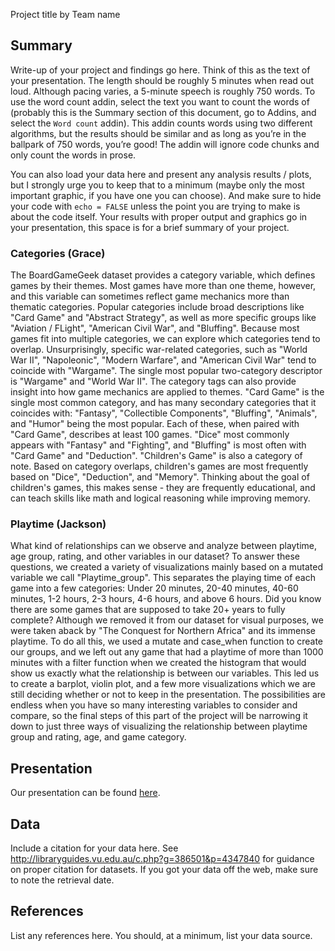 Project title
by Team name

## Summary

Write-up of your project and findings go here. Think of this as the text
of your presentation. The length should be roughly 5 minutes when read
out loud. Although pacing varies, a 5-minute speech is roughly 750
words. To use the word count addin, select the text you want to count
the words of (probably this is the Summary section of this document, go
to Addins, and select the `Word count` addin). This addin counts words
using two different algorithms, but the results should be similar and as
long as you’re in the ballpark of 750 words, you’re good! The addin will
ignore code chunks and only count the words in prose.

You can also load your data here and present any analysis results /
plots, but I strongly urge you to keep that to a minimum (maybe only the
most important graphic, if you have one you can choose). And make sure
to hide your code with `echo = FALSE` unless the point you are trying to
make is about the code itself. Your results with proper output and
graphics go in your presentation, this space is for a brief summary of
your project.


### Categories (Grace)

  The BoardGameGeek dataset provides a category variable, which defines games by their themes. Most games have more than one theme, however, and this variable can sometimes reflect game mechanics more than thematic categories. Popular categories include broad descriptions like "Card Game" and "Abstract Strategy", as well as more specific groups like "Aviation / FLight", "American Civil War", and "Bluffing". 
  Because most games fit into multiple categories, we can explore which categories tend to overlap. Unsurprisingly, specific war-related categories, such as "World War II", "Napoleonic", "Modern Warfare", and "American Civil War" tend to coincide with "Wargame". The single most popular two-category descriptor is "Wargame" and "World War II". 
  The category tags can also provide insight into how game mechanics are applied to themes. "Card Game" is the single most common category, and has many secondary categories that it coincides with: "Fantasy", "Collectible Components", "Bluffing", "Animals", and "Humor" being the most popular. Each of these, when paired with "Card Game", describes at least 100 games. "Dice" most commonly appears with "Fantasy" and "Fighting", and "Bluffing" is most often with "Card Game" and "Deduction". 
  "Children's Game" is also a category of note. Based on category overlaps, children's games are most frequently based on "Dice", "Deduction", and "Memory". Thinking about the goal of children's games, this makes sense - they are frequently educational, and can teach skills like math and logical reasoning while improving memory. 
  
### Playtime (Jackson)

  What kind of relationships can we observe and analyze between playtime, age group, rating, and other variables in our dataset? To answer these questions, we created a variety of visualizations mainly based on a mutated variable we call "Playtime_group". This separates the playing time of each game into a few categories: Under 20 minutes, 20-40 minutes, 40-60 minutes, 1-2 hours, 2-3 hours, 4-6 hours, and above 6 hours. Did you know there are some games that are supposed to take 20+ years to fully complete? Although we removed it from our dataset for visual purposes, we were taken aback by "The Conquest for Northern Africa" and its immense playtime. To do all this, we used a mutate and case_when function to create our groups, and we left out any game that had a playtime of more than 1000 minutes with a filter function when we created the histogram that would show us exactly what the relationship is between our variables. This led us to create a barplot, violin plot, and a few more visualizations which we are still deciding whether or not to keep in the presentation. The possibilities are endless when you have so many interesting variables to consider and compare, so the final steps of this part of the project will be narrowing it down to just three ways of visualizing the relationship between playtime group and rating, age, and game category.  
  
## Presentation

Our presentation can be found [here](presentation/presentation.html).

## Data

Include a citation for your data here. See
<http://libraryguides.vu.edu.au/c.php?g=386501&p=4347840> for guidance
on proper citation for datasets. If you got your data off the web, make
sure to note the retrieval date.

## References

List any references here. You should, at a minimum, list your data
source.

